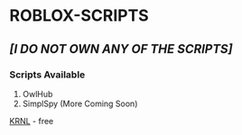 # **ROBLOX-SCRIPTS**

## **_[I DO NOT OWN ANY OF THE SCRIPTS]_**

### Scripts Available

1. OwlHub
2. SimplSpy
(More Coming Soon)

[KRNL](https://krnl.place/) - free
